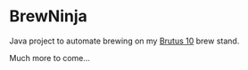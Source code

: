 BrewNinja
=========

Java project to automate brewing on my [Brutus 10](http://www.alenuts.com/Alenuts/brutus.html) brew stand.

Much more to come...

